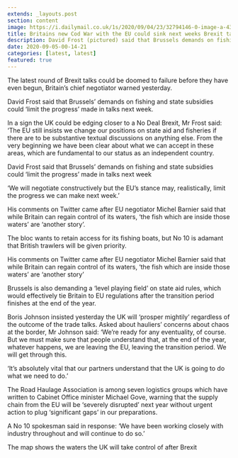 ```yaml
---
extends: _layouts.post
section: content
image: https://i.dailymail.co.uk/1s/2020/09/04/23/32794146-0-image-a-43_1599260049809.jpg 
title: Britains new Cod War with the EU could sink next weeks Brexit talks, negotiator David Frost warns 
description: David Frost (pictured) said that Brussels demands on fishing and state subsidies could limit the progress made in talks next week. 
date: 2020-09-05-00-14-21 
categories: [latest, latest] 
featured: true 
--- 
```

The latest round of Brexit talks could be doomed to failure before they have even begun, Britain’s chief negotiator warned yesterday.

David Frost said that Brussels’ demands on fishing and state subsidies could ‘limit the progress’ made in talks next week.

In a sign the UK could be edging closer to a No Deal Brexit, Mr Frost said: ‘The EU still insists we change our positions on state aid and fisheries if there are to be substantive textual discussions on anything else. From the very beginning we have been clear about what we can accept in these areas, which are fundamental to our status as an independent country.

David Frost said that Brussels’ demands on fishing and state subsidies could ‘limit the progress’ made in talks next week

‘We will negotiate constructively but the EU’s stance may, realistically, limit the progress we can make next week.’

His comments on Twitter came after EU negotiator Michel Barnier said that while Britain can regain control of its waters, ‘the fish which are inside those waters’ are ‘another story’.

The bloc wants to retain access for its fishing boats, but No 10 is adamant that British trawlers will be given priority.

His comments on Twitter came after EU negotiator Michel Barnier said that while Britain can regain control of its waters, ‘the fish which are inside those waters’ are ‘another story’

Brussels is also demanding a ‘level playing field’ on state aid rules, which would effectively tie Britain to EU regulations after the transition period finishes at the end of the year.

Boris Johnson insisted yesterday the UK will ‘prosper mightily’ regardless of the outcome of the trade talks. Asked about hauliers’ concerns about chaos at the border, Mr Johnson said: ‘We’re ready for any eventuality, of course. But we must make sure that people understand that, at the end of the year, whatever happens, we are leaving the EU, leaving the transition period. We will get through this.

‘It’s absolutely vital that our partners understand that the UK is going to do what we need to do.’

The Road Haulage Association is among seven logistics groups which have written to Cabinet Office minister Michael Gove, warning that the supply chain from the EU will be ‘severely disrupted’ next year without urgent action to plug ‘significant gaps’ in our preparations.

A No 10 spokesman said in response: ‘We have been working closely with industry throughout and will continue to do so.’

The map shows the waters the UK will take control of after Brexit

